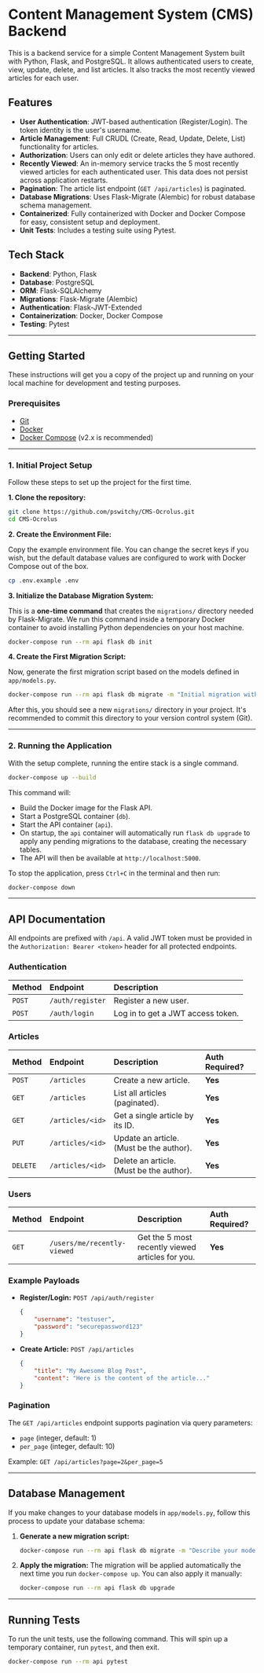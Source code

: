 # Content Management System (CMS) Backend

This is a backend service for a simple Content Management System built with Python, Flask, and PostgreSQL. It allows authenticated users to create, view, update, delete, and list articles. It also tracks the most recently viewed articles for each user.

## Features

-   **User Authentication**: JWT-based authentication (Register/Login). The token identity is the user's username.
-   **Article Management**: Full CRUDL (Create, Read, Update, Delete, List) functionality for articles.
-   **Authorization**: Users can only edit or delete articles they have authored.
-   **Recently Viewed**: An in-memory service tracks the 5 most recently viewed articles for each authenticated user. This data does not persist across application restarts.
-   **Pagination**: The article list endpoint (`GET /api/articles`) is paginated.
-   **Database Migrations**: Uses Flask-Migrate (Alembic) for robust database schema management.
-   **Containerized**: Fully containerized with Docker and Docker Compose for easy, consistent setup and deployment.
-   **Unit Tests**: Includes a testing suite using Pytest.

## Tech Stack

-   **Backend**: Python, Flask
-   **Database**: PostgreSQL
-   **ORM**: Flask-SQLAlchemy
-   **Migrations**: Flask-Migrate (Alembic)
-   **Authentication**: Flask-JWT-Extended
-   **Containerization**: Docker, Docker Compose
-   **Testing**: Pytest

---

## Getting Started

These instructions will get you a copy of the project up and running on your local machine for development and testing purposes.

### Prerequisites

-   [Git](https://git-scm.com/)
-   [Docker](https://www.docker.com/get-started)
-   [Docker Compose](https://docs.docker.com/compose/install/) (v2.x is recommended)

---

### 1. Initial Project Setup

Follow these steps to set up the project for the first time.

**1. Clone the repository:**

```bash
git clone https://github.com/pswitchy/CMS-Ocrolus.git
cd CMS-Ocrolus
```

**2. Create the Environment File:**

Copy the example environment file. You can change the secret keys if you wish, but the default database values are configured to work with Docker Compose out of the box.

```bash
cp .env.example .env
```

**3. Initialize the Database Migration System:**

This is a **one-time command** that creates the `migrations/` directory needed by Flask-Migrate. We run this command inside a temporary Docker container to avoid installing Python dependencies on your host machine.

```bash
docker-compose run --rm api flask db init
```

**4. Create the First Migration Script:**

Now, generate the first migration script based on the models defined in `app/models.py`.

```bash
docker-compose run --rm api flask db migrate -m "Initial migration with user and article tables"
```

After this, you should see a new `migrations/` directory in your project. It's recommended to commit this directory to your version control system (Git).

---

### 2. Running the Application

With the setup complete, running the entire stack is a single command.

```bash
docker-compose up --build
```

This command will:
-   Build the Docker image for the Flask API.
-   Start a PostgreSQL container (`db`).
-   Start the API container (`api`).
-   On startup, the `api` container will automatically run `flask db upgrade` to apply any pending migrations to the database, creating the necessary tables.
-   The API will then be available at `http://localhost:5000`.

To stop the application, press `Ctrl+C` in the terminal and then run:

```bash
docker-compose down
```

---

## API Documentation

All endpoints are prefixed with `/api`. A valid JWT token must be provided in the `Authorization: Bearer <token>` header for all protected endpoints.

### Authentication

| Method | Endpoint         | Description                       |
| :----- | :--------------- | :-------------------------------- |
| `POST` | `/auth/register` | Register a new user.              |
| `POST` | `/auth/login`    | Log in to get a JWT access token. |

### Articles

| Method   | Endpoint          | Description                                                    | Auth Required? |
| :------- | :---------------- | :------------------------------------------------------------- | :------------- |
| `POST`   | `/articles`       | Create a new article.                                          | **Yes**        |
| `GET`    | `/articles`       | List all articles (paginated).                                 | **Yes**        |
| `GET`    | `/articles/<id>`  | Get a single article by its ID.                                | **Yes**        |
| `PUT`    | `/articles/<id>`  | Update an article. (Must be the author).                       | **Yes**        |
| `DELETE` | `/articles/<id>`  | Delete an article. (Must be the author).                       | **Yes**        |

### Users

| Method | Endpoint                    | Description                                      | Auth Required? |
| :----- | :-------------------------- | :----------------------------------------------- | :------------- |
| `GET`  | `/users/me/recently-viewed` | Get the 5 most recently viewed articles for you. | **Yes**        |

### Example Payloads

-   **Register/Login:** `POST /api/auth/register`
    ```json
    {
        "username": "testuser",
        "password": "securepassword123"
    }
    ```

-   **Create Article:** `POST /api/articles`
    ```json
    {
        "title": "My Awesome Blog Post",
        "content": "Here is the content of the article..."
    }
    ```

### Pagination

The `GET /api/articles` endpoint supports pagination via query parameters:
-   `page` (integer, default: 1)
-   `per_page` (integer, default: 10)

Example: `GET /api/articles?page=2&per_page=5`

---

## Database Management

If you make changes to your database models in `app/models.py`, follow this process to update your database schema:

1.  **Generate a new migration script:**
    ```bash
    docker-compose run --rm api flask db migrate -m "Describe your model changes here"
    ```
2.  **Apply the migration:**
    The migration will be applied automatically the next time you run `docker-compose up`. You can also apply it manually:
    ```bash
    docker-compose run --rm api flask db upgrade
    ```

---

## Running Tests

To run the unit tests, use the following command. This will spin up a temporary container, run `pytest`, and then exit.

```bash
docker-compose run --rm api pytest
```
